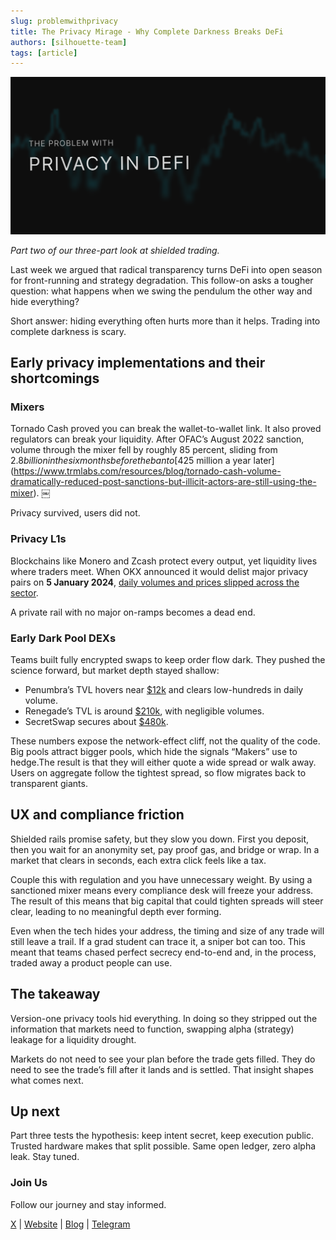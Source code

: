 ```yaml
---
slug: problemwithprivacy
title: The Privacy Mirage - Why Complete Darkness Breaks DeFi
authors: [silhouette-team]
tags: [article]
---
```


![Test image](./images/problemwithprivacy.png)

*Part two of our three-part look at shielded trading.*

Last week we argued that radical transparency turns DeFi into open season for front-running and strategy degradation. This follow-on asks a tougher question: what happens when we swing the pendulum the other way and hide everything?

Short answer: hiding everything often hurts more than it helps. Trading into complete darkness is scary.

## Early privacy implementations and their shortcomings
### Mixers
Tornado Cash proved you can break the wallet-to-wallet link. It also proved regulators can break your liquidity. After OFAC’s August 2022 sanction, volume through the mixer fell by roughly 85 percent, sliding from $2.8 billion in the six months before the ban to [$425 million a year later](https://www.trmlabs.com/resources/blog/tornado-cash-volume-dramatically-reduced-post-sanctions-but-illicit-actors-are-still-using-the-mixer).  ￼

Privacy survived, users did not.

### Privacy L1s
Blockchains like Monero and Zcash protect every output, yet liquidity lives where traders meet. When OKX announced it would delist major privacy pairs on **5 January 2024**, [daily volumes and prices slipped across the sector](https://blockworks.co/news/crypto-exchanges-delisting-privacy-coins). 

A private rail with no major on-ramps becomes a dead end.

### Early Dark Pool DEXs

Teams built fully encrypted swaps to keep order flow dark. They pushed the science forward, but market depth stayed shallow:
- Penumbra’s TVL hovers near [$12k](https://defillama.com/protocol/penumbra-dex?dexVolume=true&events=false&tvl=false) and clears low-hundreds in daily volume. 
- Renegade’s TVL is around [$210k](https://defillama.com/protocol/renegade), with negligible volumes.
- SecretSwap secures about [$480k](https://defillama.com/protocol/secretswap?denomination=USD).

These numbers expose the network-effect cliff, not the quality of the code. Big pools attract bigger pools, which hide the signals “Makers” use to hedge.The result is that they will either quote a wide spread or walk away. Users on aggregate follow the tightest spread, so flow migrates back to transparent giants.

## UX and compliance friction
Shielded rails promise safety, but they slow you down. First you deposit, then you wait for an anonymity set, pay proof gas, and bridge or wrap. In a market that clears in seconds, each extra click feels like a tax.

Couple this with regulation and you have unnecessary weight. By using a sanctioned mixer means every compliance desk will freeze your address. The result of this means that big capital that could tighten spreads will steer clear, leading to no meaningful depth ever forming.

Even when the tech hides your address, the timing and size of any trade will still leave a trail. If a grad student can trace it, a sniper bot can too. This meant that teams chased perfect secrecy end-to-end and, in the process, traded away a product people can use.

## The takeaway
Version-one privacy tools hid everything. In doing so they stripped out the information that markets need to function, swapping alpha (strategy) leakage for a liquidity drought.

Markets do not need to see your plan before the trade gets filled. They do need to see the trade’s fill after it lands and is settled. That insight shapes what comes next.

## Up next
Part three tests the hypothesis: keep intent secret, keep execution public. Trusted hardware makes that split possible. Same open ledger, zero alpha leak. Stay tuned.

### Join Us
Follow our journey and stay informed.

[X](https://x.com/silhouette_ex) | [Website](https://silhouette.exchange/)  | [Blog](https://docs.silhouette.exchange/blog) | [Telegram](https://t.me/silhouette_exchange)